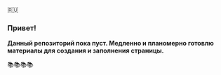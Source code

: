🇷🇺 
### Привет! 

**Данный репозиторий пока пуст. Медленно и планомерно готовлю материалы для создания и заполнения страницы.**

📚📚📚📚
